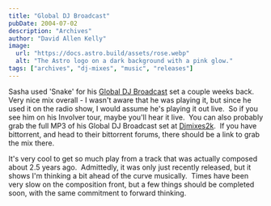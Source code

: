 ```yaml
---
title: "Global DJ Broadcast"
pubDate: 2004-07-02
description: "Archives"
author: "David Allen Kelly"
image:
  url: "https://docs.astro.build/assets/rose.webp"
  alt: "The Astro logo on a dark background with a pink glow."
tags: ["archives", "dj-mixes", "music", "releases"]
---
```


Sasha used 'Snake' for his [Global DJ Broadcast](http://www.globaldjbroadcast.com/) set a couple weeks back.  Very nice mix overall - I wasn't aware that he was playing it, but since he used it on the radio show, I would assume he's playing it out live.  So if you see him on his Involver tour, maybe you'll hear it live.  You can also probably grab the full MP3 of his Global DJ Broadcast set at [Djmixes2k](http://www.dedserver.org/forum_d2k/index.php).  If you have bittorrent, and head to their bittorrent forums, there should be a link to grab the mix there.

It's very cool to get so much play from a track that was actually composed about 2.5 years ago.  Admittedly, it was only just recently released, but it shows I'm thinking a bit ahead of the curve musically.  Times have been very slow on the composition front, but a few things should be completed soon, with the same commitment to forward thinking.
